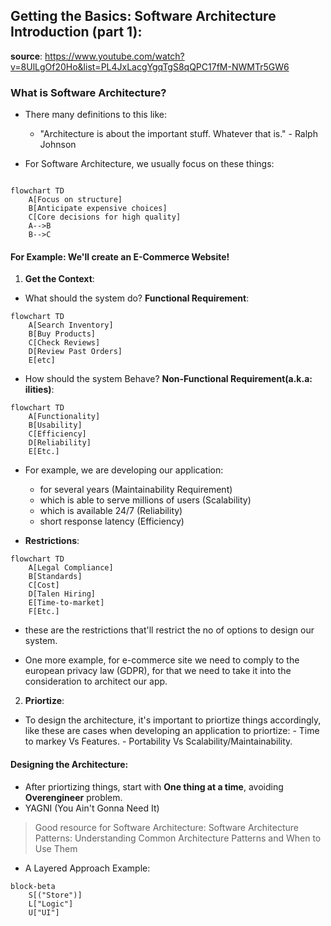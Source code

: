 ## Getting the Basics: Software Architecture Introduction (part 1):

**source**: https://www.youtube.com/watch?v=8UlLgOf20Ho&list=PL4JxLacgYgqTgS8qQPC17fM-NWMTr5GW6

### What is Software Architecture?

- There many definitions to this like:

  - "Architecture is about the important stuff. Whatever that is." - Ralph Johnson

- For Software Architecture, we usually focus on these things:

```mermaid

flowchart TD
    A[Focus on structure]
    B[Anticipate expensive choices]
    C[Core decisions for high quality]
    A-->B
    B-->C
```

#### For Example: We'll create an E-Commerce Website!

1. **Get the Context**:

- What should the system do?
  **Functional Requirement**:

```mermaid
flowchart TD
    A[Search Inventory]
    B[Buy Products]
    C[Check Reviews]
    D[Review Past Orders]
    E[etc]
```

- How should the system Behave?
  **Non-Functional Requirement(a.k.a: ilities)**:

```mermaid
flowchart TD
    A[Functionality]
    B[Usability]
    C[Efficiency]
    D[Reliability]
    E[Etc.]
```

- For example, we are developing our application:

  - for several years (Maintainability Requirement)
  - which is able to serve millions of users (Scalability)
  - which is available 24/7 (Reliability)
  - short response latency (Efficiency)

- **Restrictions**:

```mermaid
flowchart TD
    A[Legal Compliance]
    B[Standards]
    C[Cost]
    D[Talen Hiring]
    E[Time-to-market]
    F[Etc.]
```

- these are the restrictions that'll restrict the no of options to design our system.

- One more example, for e-commerce site we need to comply to the european privacy law (GDPR),
  for that we need to take it into the consideration to architect our app.

2. **Priortize**:

- To design the architecture, it's important to priortize things accordingly, like these
  are cases when developing an application to priortize: - Time to markey Vs Features. - Portability Vs Scalability/Maintainability.

#### Designing the Architecture:

- After priortizing things, start with **One thing at a time**, avoiding **Overengineer**
  problem.
- YAGNI (You Ain't Gonna Need It)

> Good resource for Software Architecture: Software Architecture Patterns: Understanding
> Common Architecture Patterns and When to Use Them

- A Layered Approach Example:

```mermaid
block-beta
    S[("Store")]
    L["Logic"]
    U["UI"]

```

